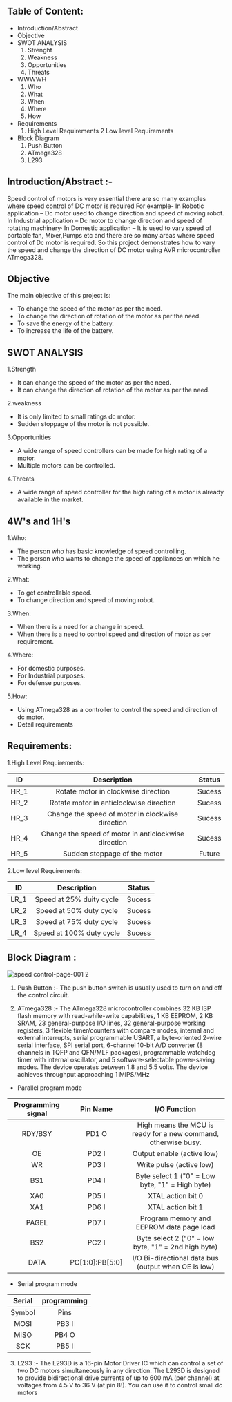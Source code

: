 ## Table of Content:
* Introduction/Abstract
* Objective
* SWOT ANALYSIS
    1. Strenght
    2. Weakness
    3. Opportunities
    4. Threats
* WWWWH
    1. Who
    2. What
    3. When
    4. Where
    5. How
* Requirements
    1. High Level Requirements
    2 Low level Requirements
* Block Diagram
    1. Push Button
    2. ATmega328
    3. L293

## Introduction/Abstract :-
Speed control of motors is very essential there are so many examples where speed control of DC motor is required For example- In Robotic application – Dc motor used to change direction and speed of moving robot. In Industrial application – Dc motor to change direction and speed of rotating machinery· In Domestic application – It is used to vary speed of portable fan, Mixer,Pumps etc and there are so many areas where speed control of Dc motor is required. So this project demonstrates how to vary the speed and change the direction of DC motor using AVR microcontroller ATmega328.

## Objective
The main objective of this project is:

* To change the speed of the motor as per the need.
* To change the direction of rotation of the motor as per the need.
* To save the energy of the battery.
* To increase the life of the battery.


## SWOT ANALYSIS

1.Strength
* It can change the speed of the motor as per the need.
* It can change the direction of rotation of the motor as per the need.

2.weakness
* It is only limited to small ratings dc motor.
* Sudden stoppage of the motor is not possible.

3.Opportunities
* A wide range of speed controllers can be made for high rating of a motor.
* Multiple motors can be controlled.

4.Threats
* A wide range of speed controller for the high rating of a motor is already available in the market.

## 4W's and 1H's
1.Who:
* The person who has basic knowledge of speed controlling.
* The person who wants to change the speed of appliances on which he working.

2.What:
* To get controllable speed.
* To change direction and speed of moving robot.

3.When:
* When there is a need for a change in speed.
* When there is a need to control speed and direction of motor as per requirement.

4.Where:
* For domestic purposes.
* For Industrial purposes.
* For defense purposes.

5.How:
* Using ATmega328 as a controller to control the speed and direction of dc motor.
* Detail requirements

## Requirements:

1.High Level Requirements:

|ID|	Description|	Status|
|:--:|:------------------------------------------------------:|:---------:|
|HR_1|	Rotate motor in clockwise direction|	Sucess|
|HR_2|	Rotate motor in anticlockwise direction|	Sucess|
|HR_3|	Change the speed of motor in clockwise direction|	Sucess|
|HR_4|	Change the speed of motor in anticlockwise direction|	Sucess|
|HR_5|	Sudden stoppage of the motor|	Future|

2.Low level Requirements:

|ID|	Description|	Status|
|:--:|:------------------------------------------------------:|:---------:|
|LR_1	|Speed at 25% duity cycle	|Sucess|
|LR_2|	Speed at 50% duty cycle	|Sucess|
|LR_3|	Speed at 75% duty cycle	|Sucess|
|LR_4|	Speed at 100% duty cycle|	Sucess|

## Block Diagram :

![speed control-page-001 2](https://user-images.githubusercontent.com/99121577/155692743-18e0afa2-3b7e-480a-85fc-4f2fe7814e3a.jpg)


1. Push Button :- The push button switch is usually used to turn on and off the control circuit.

2. ATmega328 :- The ATmega328 microcontroller combines 32 KB ISP flash memory with read-while-write capabilities, 1 KB EEPROM, 2 KB SRAM, 23 general-purpose I/O lines, 32 general-purpose working registers, 3 flexible timer/counters with compare modes, internal and external interrupts, serial programmable USART, a byte-oriented 2-wire serial interface, SPI serial port, 6-channel 10-bit A/D converter (8 channels in TQFP and QFN/MLF packages), programmable watchdog timer with internal oscillator, and 5 software-selectable power-saving modes. The device operates between 1.8 and 5.5 volts. The device achieves throughput approaching 1 MIPS/MHz


* Parallel program mode

|Programming signal|	Pin Name|	I/O	Function|
|:--:|:------------------------------------------------------:|:---------:|
|RDY/BSY|	PD1	O|	High means the MCU is ready for a new command, otherwise busy.|
|OE|	PD2	I|	Output enable (active low)|
|WR	|PD3	I	|Write pulse (active low)|
|BS1|	PD4	I	|Byte select 1 ("0" = Low byte, "1" = High byte)|
|XA0	|PD5	I	|XTAL action bit 0|
|XA1|	PD6	I	|XTAL action bit 1|
|PAGEL	|PD7	I	|Program memory and EEPROM data page load|
|BS2|	PC2	I|	Byte select 2 ("0" = low byte, "1" = 2nd high byte)|
|DATA|	PC[1:0]:PB[5:0]	|I/O	Bi-directional data bus (output when OE is low)|


* Serial program mode

|Serial| programming|
|:--:|:------------------------------------------------------:|
|Symbol|	Pins|	I/O	Description|
|MOSI	|PB3	I	|Serial data in|
|MISO|	PB4	O | Serial Data out|
|SCK	|PB5	I	|Serial Clock|

3. L293 :- The L293D is a 16-pin Motor Driver IC which can control a set of two DC motors simultaneously in any direction. The L293D is designed to provide bidirectional drive currents of up to 600 mA (per channel) at voltages from 4.5 V to 36 V (at pin 8!). You can use it to control small dc motors

